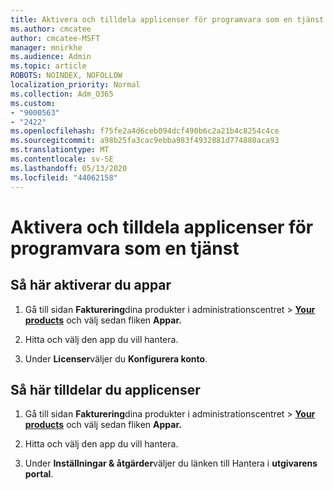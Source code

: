 ```yaml
---
title: Aktivera och tilldela applicenser för programvara som en tjänst
ms.author: cmcatee
author: cmcatee-MSFT
manager: mnirkhe
ms.audience: Admin
ms.topic: article
ROBOTS: NOINDEX, NOFOLLOW
localization_priority: Normal
ms.collection: Adm_O365
ms.custom:
- "9000563"
- "2422"
ms.openlocfilehash: f75fe2a4d6ceb094dcf490b6c2a21b4c8254c4ce
ms.sourcegitcommit: a98b25fa3cac9ebba983f4932881d774880aca93
ms.translationtype: MT
ms.contentlocale: sv-SE
ms.lasthandoff: 05/13/2020
ms.locfileid: "44062158"
---
```

# <a name="activate-and-assign-software-as-a-service-app-licenses"></a>Aktivera och tilldela applicenser för programvara som en tjänst 

## <a name="to-activate-apps"></a>Så här aktiverar du appar

1. Gå till sidan **Fakturering**dina produkter i administrationscentret  >  **[Your products](https://go.microsoft.com/fwlink/p/?linkid=842054)** och välj sedan fliken **Appar.**

2. Hitta och välj den app du vill hantera.

3. Under **Licenser**väljer du **Konfigurera konto**.  

## <a name="to-assign-app-licenses"></a>Så här tilldelar du applicenser

1. Gå till sidan **Fakturering**dina produkter i administrationscentret  >  **[Your products](https://go.microsoft.com/fwlink/p/?linkid=842054)** och välj sedan fliken **Appar.**

2. Hitta och välj den app du vill hantera.  

3. Under **Inställningar & åtgärder**väljer du länken till Hantera i **utgivarens portal**.